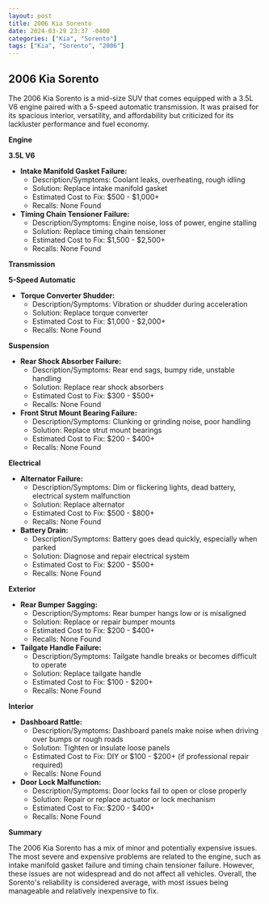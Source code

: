 ```yaml
---
layout: post
title: 2006 Kia Sorento
date: 2024-03-29 23:37 -0400
categories: ["Kia", "Sorento"]
tags: ["Kia", "Sorento", "2006"]
---
```

## 2006 Kia Sorento

The 2006 Kia Sorento is a mid-size SUV that comes equipped with a 3.5L V6 engine paired with a 5-speed automatic transmission. It was praised for its spacious interior, versatility, and affordability but criticized for its lackluster performance and fuel economy.

**Engine**

**3.5L V6**

* **Intake Manifold Gasket Failure:**
    * Description/Symptoms: Coolant leaks, overheating, rough idling
    * Solution: Replace intake manifold gasket
    * Estimated Cost to Fix: $500 - $1,000+
    * Recalls: None Found
* **Timing Chain Tensioner Failure:**
    * Description/Symptoms: Engine noise, loss of power, engine stalling
    * Solution: Replace timing chain tensioner
    * Estimated Cost to Fix: $1,500 - $2,500+
    * Recalls: None Found

**Transmission**

**5-Speed Automatic**

* **Torque Converter Shudder:**
    * Description/Symptoms: Vibration or shudder during acceleration
    * Solution: Replace torque converter
    * Estimated Cost to Fix: $1,000 - $2,000+
    * Recalls: None Found

**Suspension**

* **Rear Shock Absorber Failure:**
    * Description/Symptoms: Rear end sags, bumpy ride, unstable handling
    * Solution: Replace rear shock absorbers
    * Estimated Cost to Fix: $300 - $500+
    * Recalls: None Found
* **Front Strut Mount Bearing Failure:**
    * Description/Symptoms: Clunking or grinding noise, poor handling
    * Solution: Replace strut mount bearings
    * Estimated Cost to Fix: $200 - $400+
    * Recalls: None Found

**Electrical**

* **Alternator Failure:**
    * Description/Symptoms: Dim or flickering lights, dead battery, electrical system malfunction
    * Solution: Replace alternator
    * Estimated Cost to Fix: $500 - $800+
    * Recalls: None Found
* **Battery Drain:**
    * Description/Symptoms: Battery goes dead quickly, especially when parked
    * Solution: Diagnose and repair electrical system
    * Estimated Cost to Fix: $200 - $500+
    * Recalls: None Found

**Exterior**

* **Rear Bumper Sagging:**
    * Description/Symptoms: Rear bumper hangs low or is misaligned
    * Solution: Replace or repair bumper mounts
    * Estimated Cost to Fix: $200 - $400+
    * Recalls: None Found
* **Tailgate Handle Failure:**
    * Description/Symptoms: Tailgate handle breaks or becomes difficult to operate
    * Solution: Replace tailgate handle
    * Estimated Cost to Fix: $100 - $200+
    * Recalls: None Found

**Interior**

* **Dashboard Rattle:**
    * Description/Symptoms: Dashboard panels make noise when driving over bumps or rough roads
    * Solution: Tighten or insulate loose panels
    * Estimated Cost to Fix: DIY or $100 - $200+ (if professional repair required)
    * Recalls: None Found
* **Door Lock Malfunction:**
    * Description/Symptoms: Door locks fail to open or close properly
    * Solution: Repair or replace actuator or lock mechanism
    * Estimated Cost to Fix: $200 - $400+
    * Recalls: None Found

**Summary**

The 2006 Kia Sorento has a mix of minor and potentially expensive issues. The most severe and expensive problems are related to the engine, such as intake manifold gasket failure and timing chain tensioner failure. However, these issues are not widespread and do not affect all vehicles. Overall, the Sorento's reliability is considered average, with most issues being manageable and relatively inexpensive to fix.
